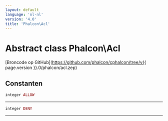 ```yaml
---
layout: default
language: 'nl-nl'
version: '4.0'
title: 'Phalcon\Acl'
---
```

# Abstract class **Phalcon\Acl**

[Broncode op GitHub](https://github.com/phalcon/cphalcon/tree/v{{ page.version }}.0/phalcon/acl.zep)

## Constanten

```php
integer ALLOW
```

* * *

```php
integer DENY
```

* * *